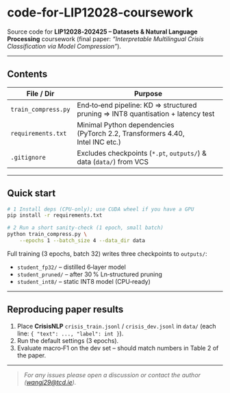 # code‑for‑LIP12028‑coursework

Source code for **LIP12028‑202425 – Datasets & Natural Language Processing** coursework (final paper: *“Interpretable Multilingual Crisis Classification via Model Compression”*).

---

## Contents

| File / Dir          | Purpose                                                                         |
| ------------------- | ------------------------------------------------------------------------------- |
| `train_compress.py` | End‑to‑end pipeline: KD ⇒ structured pruning ⇒ INT8 quantisation + latency test |
| `requirements.txt`  | Minimal Python dependencies (PyTorch 2.2, Transformers 4.40, Intel INC etc.)    |
| `.gitignore`        | Excludes checkpoints (`*.pt`, `outputs/`) & data (`data/`) from VCS             |

---

## Quick start

```bash
# 1 Install deps (CPU‑only); use CUDA wheel if you have a GPU
pip install -r requirements.txt

# 2 Run a short sanity‑check (1 epoch, small batch)
python train_compress.py \
    --epochs 1 --batch_size 4 --data_dir data
```

Full training (3 epochs, batch 32) writes three checkpoints to `outputs/`:

* `student_fp32/` – distilled 6‑layer model
* `student_pruned/` – after 30 % Ln‑structured pruning
* `student_int8/` – static INT8 model (CPU‑ready)

---

## Reproducing paper results

1. Place **CrisisNLP** `crisis_train.jsonl` / `crisis_dev.jsonl` in `data/` (each line: `{ "text": ..., "label": int }`).
2. Run the default settings (3 epochs).
3. Evaluate macro‑F1 on the dev set – should match numbers in Table 2 of the paper.

---

> *For any issues please open a discussion or contact the author (wangj29@tcd.ie).*
